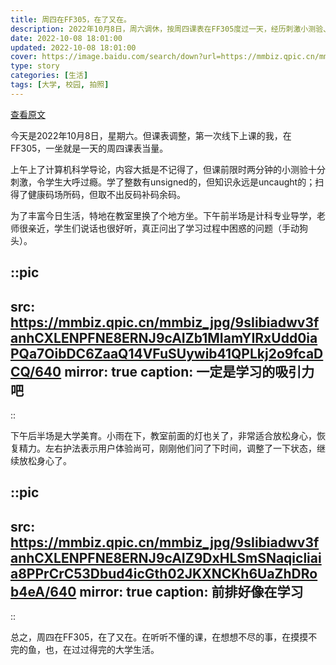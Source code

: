 ```yaml
---
title: 周四在FF305，在了又在。
description: 2022年10月8日，周六调休，按周四课表在FF305度过一天，经历刺激小测验、亲切导学和轻松美育课，体验大学生活的多彩瞬间。
date: 2022-10-08 18:01:00
updated: 2022-10-08 18:01:00
cover: https://image.baidu.com/search/down?url=https://mmbiz.qpic.cn/mmbiz_jpg/9sIibiadwv3fanhCXLENPFNE8ERNJ9cAIZgBT0gb6K2IefVfqokxbo6DhCpQscdEdktPR0jCvafyZesFxmxgLfQg/0
type: story
categories: [生活]
tags: [大学, 校园, 拍照]
---
```


[查看原文](https://mp.weixin.qq.com/s/Wg1VtwYT24YijxEUYePJqQ)

今天是2022年10月8日，星期六。但课表调整，第一次线下上课的我，在FF305，一坐就是一天的周四课表当量。

上午上了计算机科学导论，内容大抵是不记得了，但课前限时两分钟的小测验十分刺激，令学生大呼过瘾。学了整数有unsigned的，但知识永远是uncaught的；扫得了健康码场所码，但取不出反码补码余码。

为了丰富今日生活，特地在教室里换了个地方坐。下午前半场是计科专业导学，老师很亲近，学生们说话也很好听，真正问出了学习过程中困惑的问题（手动狗头）。

::pic
---
src: https://mmbiz.qpic.cn/mmbiz_jpg/9sIibiadwv3fanhCXLENPFNE8ERNJ9cAIZb1MIamYIRxUdd0iaPQa7OibDC6ZaaQ14VFuSUywib41QPLkj2o9fcaDCQ/640
mirror: true
caption: 一定是学习的吸引力吧
---
::

下午后半场是大学美育。小雨在下，教室前面的灯也关了，非常适合放松身心，恢复精力。左右护法表示用户体验尚可，刚刚他们问了下时间，调整了一下状态，继续放松身心了。

::pic
---
src: https://mmbiz.qpic.cn/mmbiz_jpg/9sIibiadwv3fanhCXLENPFNE8ERNJ9cAIZ9DxHLSmSNaqicliaia8PPrCrC53Dbud4icGth02JKXNCKh6UaZhDRob4eA/640
mirror: true
caption: 前排好像在学习
---
::

总之，周四在FF305，在了又在。在听听不懂的课，在想想不尽的事，在摸摸不完的鱼，也，在过过得完的大学生活。
